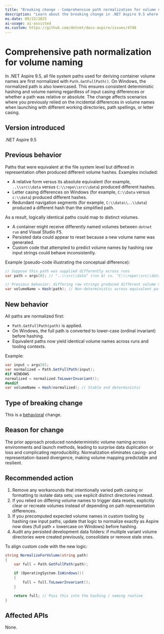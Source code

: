 ```yaml
---
title: "Breaking change - Comprehensive path normalization for volume naming"
description: "Learn about the breaking change in .NET Aspire 9.5 where path normalization and (on Windows) lowercasing produce consistent volume names."
ms.date: 09/23/2025
ai-usage: ai-assisted
ms.custom: https://github.com/dotnet/docs-aspire/issues/4740
---
```


# Comprehensive path normalization for volume naming

In .NET Aspire 9.5, all file system paths used for deriving container volume names are first normalized with `Path.GetFullPath()`. On Windows, the normalized path is also lowercased. This ensures consistent deterministic hashing and volume naming regardless of input casing differences or whether a path was relative or absolute. The change affects scenarios where you previously relied on the incidental differences in volume names when launching with different working directories, path spellings, or letter casing.

## Version introduced

.NET Aspire 9.5

## Previous behavior

Paths that were equivalent at the file system level but differed in representation often produced different volume hashes. Examples included:

- A relative form versus its absolute equivalent (for example, `..\\src\\data` versus `C:\\repo\\src\\data`) produced different hashes.
- Letter casing differences on Windows (for example, `C:\\Data` versus `c:\\data`) produced different hashes.
- Redundant navigation segments (for example, `C:\\data\\..\\data`) produced a different hash than the simplified path.

As a result, logically identical paths could map to distinct volumes.

- A container might receive differently named volumes between `dotnet run` and Visual Studio <kbd>F5</kbd>.
- Persisted data could appear to reset because a new volume name was generated.
- Custom code that attempted to predict volume names by hashing raw input strings could behave inconsistently.

Example (pseudo-code illustrating the conceptual difference):

```csharp
// Suppose this path was supplied differently across runs
var path = args[0]; // "..\\src\\data" (run A) vs. "C:\\repo\\src\\data" (run B)

// Previous behavior: differing raw strings produced different volume names.
var volumeName = Hash(path); // Non-deterministic across equivalent paths
```

## New behavior

All paths are normalized first:

- `Path.GetFullPath(path)` is applied.
- On Windows, the full path is converted to lower-case (ordinal invariant) before hashing.
- Equivalent paths now yield identical volume names across runs and tooling contexts.

Example:

```csharp
var input = args[0];
var normalized = Path.GetFullPath(input);
#if WINDOWS
normalized = normalized.ToLowerInvariant();
#endif
var volumeName = Hash(normalized); // Stable and deterministic
```

## Type of breaking change

This is a [behavioral](../../categories.md#behavioral-change) change.

## Reason for change

The prior approach produced nondeterministic volume naming across environments and launch methods, leading to surprise data duplication or loss and complicating reproducibility. Normalization eliminates casing- and representation-based divergence, making volume mapping predictable and resilient.

## Recommended action

1. Remove any workarounds that intentionally varied path casing or formatting to isolate data sets; use explicit distinct directories instead.
1. If you relied on differing volume names to trigger data resets, explicitly clear or recreate volumes instead of depending on path representation differences.
1. If you precomputed expected volume names in custom tooling by hashing raw input paths, update that logic to normalize exactly as Aspire now does (full path + lowercase on Windows) before hashing.
1. Audit any persisted development data folders: if multiple variant volume directories were created previously, consolidate or remove stale ones.

To align custom code with the new logic:

```csharp
string NormalizeForVolume(string path)
{
    var full = Path.GetFullPath(path);

    if (OperatingSystem.IsWindows())
    {
        full = full.ToLowerInvariant();
    }

    return full; // Pass this into the hashing / naming routine
}
```

## Affected APIs

None.
